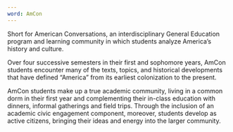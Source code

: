 ```yaml
---
word: AmCon
---
```


  Short for American Conversations, an interdisciplinary General Education program and learning community in which students analyze America’s history and culture.

  Over four successive semesters in their first and sophomore years, AmCon students encounter many of the texts, topics, and historical developments that have defined “America” from its earliest colonization to the present.

  AmCon students make up a true academic community, living in a common dorm in their first year and complementing their in-class education with dinners, informal gatherings and field trips. Through the inclusion of an academic civic engagement component, moreover, students develop as active citizens, bringing their ideas and energy into the larger community.
